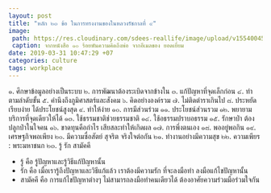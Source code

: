 ```yaml
---
layout: post
title: "หลัก ๒๓ ข้อ ในการทรงงานของในหลวงรัชกาลที่ ๙"
image:
 path: https://res.cloudinary.com/sdees-reallife/image/upload/v1554004588/king-rama-9.jpg
 caption: จากหนังสือ ๑๐ ร้อยพันความคิดถึงพ่อ จากอีเมลของ ยอดเยี่ยม
date: 2019-03-31 10:47:29 +07
categories: culture
tags: workplace
---
```

๑. ศึกษาข้อมูลอย่างเป็นระบบ
๒. การพัฒนาต้องระเบิดจากข้างใน
๓. แก้ปัญหาที่จุดเล็กก่อน
๔. ทำตามลำดับขั้น
๕. คำนึงถึงภูมิศาสตร์และสังคม
๖. คิดอย่างองค์รวม
๗. ไม่ติดตำราเกินไป
๘. ประหยัด เรียบง่าย ได้ประโยชน์สูงสุด
๙. ทำให้ง่าย
๑๐. การมีส่วนร่วม
๑๑. ประโยชน์ส่วนรวม
๑๒. พยายามบริการที่จุดเดียวให้ได้
๑๓. ใช้ธรรมชาติช่วยธรรมชาติ
๑๔. ใช้อธรรมปราบอธรรม
๑๕. รักษาป่า ต้องปลูกป่าในใจคน
๑๖. ขาดทุนคือกำไร เสียสละทำให้เกิดผล
๑๗. การพึ่งตนเอง
๑๘. พออยู่พอกิน
๑๙. เศรษฐกิจพอเพียง
๒๐. มีความซื่อสัตย์ สุจริต จริงใจต่อกัน
๒๑. ทำงานอย่างมีความสุข
๒๒. ความเพียร : พระมหาชนก
๒๓. รู้ รัก สามัคคี
- รู้ คือ รู้ปัญหาและรู้วิธีแก้ปัญหานั้น
- รัก คือ เมื่อเรารู้ถึงปัญหาและวิธีแก้แล้ว เราต้องมีความรัก ที่จะลงมือทำ ลงมือแก้ไขปัญหานั้น
- สามัคคี คือ การแก้ไขปัญหาต่างๆ ไม่สามารถลงมือทำคนเดียวได้ ต้องอาศัยความร่วมมือร่วมใจกัน
